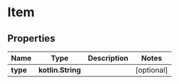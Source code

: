 
# Item

## Properties
Name | Type | Description | Notes
------------ | ------------- | ------------- | -------------
**type** | **kotlin.String** |  |  [optional]



